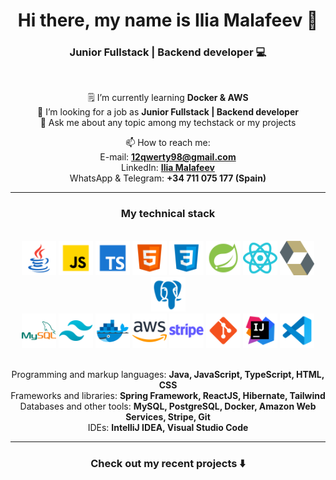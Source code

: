 <h1 align="center"> Hi there, my name is Ilia Malafeev 👋 </h1>

<h3 align="center"> Junior Fullstack | Backend developer 💻 </h3>

<br>


<div align="center">

🗒️ I’m currently learning **Docker & AWS** \
👔 I’m looking for a job as **Junior Fullstack | Backend developer** \
💬 Ask me about any topic among my techstack or my projects

📫 How to reach me: \
E-mail: **[12qwerty98@gmail.com](mailto:12qwerty98@gmail.com)** \
LinkedIn: **[Ilia Malafeev](https://www.linkedin.com/in/ilia-malafeev/)** \
WhatsApp & Telegram: **+34 711 075 177 (Spain)**

</div>

<hr>


<h3 align="center"> My technical stack </h3>

<br>


<div align="center">

<img src="assets/java.svg" width="55" height="55" alt="java">

<img src="assets/js.svg" width="55" height="55" alt="js">

<img src="assets/ts.svg" width="55" height="55" alt="ts">

<img src="assets/html.svg" width="55" height="55" alt="html">

<img src="assets/css.svg" width="55" height="55" alt="css">

<img src="assets/spring.svg" width="55" height="55" alt="spring">

<img src="assets/reactjs.svg" width="55" height="55" alt="react">

<img src="assets/hibernate.svg" width="55" height="55" alt="hibernate">

<img src="assets/postgresql.svg" width="55" height="55" alt="postgresql">

</div>


<div align="center">

<img src="assets/mysql.svg" width="55" height="55" alt="mysql">

<img src="assets/tailwind.svg" width="55" height="55" alt="tw">

<img src="assets/docker.svg" width="55" height="55" alt="docker">

<img src="assets/aws.svg" width="55" height="55" alt="aws">

<img src="assets/stripe.svg" width="55" height="55" alt="stripe">

<img src="assets/git.svg" width="55" height="55" alt="git">

<img src="assets/intellij-idea.svg" width="55" height="55" alt="intellij">

<img src="assets/vs-code.svg" width="55" height="55" alt="vscode">

</div>

<br>


<div align="center">

Programming and markup languages: **Java, JavaScript, TypeScript, HTML, CSS** \
Frameworks and libraries: **Spring Framework, ReactJS, Hibernate, Tailwind** \
Databases and other tools: **MySQL, PostgreSQL, Docker, Amazon Web Services, Stripe, Git** \
IDEs: **IntelliJ IDEA, Visual Studio Code**

</div>

<hr>


<h3 align="center"> Check out my recent projects ⬇️</h3>